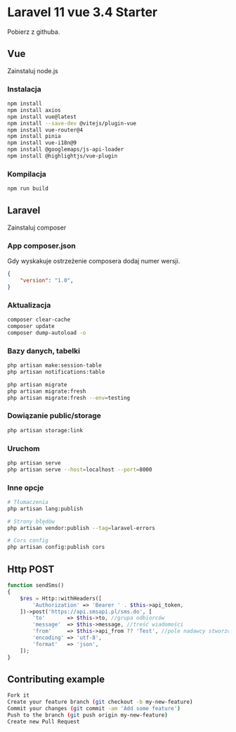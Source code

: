 # Laravel 11 vue 3.4 Starter

Pobierz z githuba.

## Vue

Zainstaluj node.js

### Instalacja

```sh
npm install
npm install axios
npm install vue@latest
npm install --save-dev @vitejs/plugin-vue
npm install vue-router@4
npm install pinia
npm install vue-i18n@9
npm install @googlemaps/js-api-loader
npm install @highlightjs/vue-plugin
```

### Kompilacja

```sh
npm run build
```

## Laravel

Zainstaluj composer

### App composer.json

Gdy wyskakuje ostrzeżenie composera dodaj numer wersji.

```json
{
    "version": "1.0",
}
```

### Aktualizacja

```sh
composer clear-cache
composer update
composer dump-autoload -o
```

### Bazy danych, tabelki

```sh
php artisan make:session-table
php artisan notifications:table

php artisan migrate
php artisan migrate:fresh
php artisan migrate:fresh --env=testing
```

### Dowiązanie public/storage

```sh
php artisan storage:link
```

### Uruchom

```sh
php artisan serve
php artisan serve --host=localhost --port=8000
```

### Inne opcje

```sh
# Tłumaczenia
php artisan lang:publish

# Strony błędów
php artisan vendor:publish --tag=laravel-errors

# Cors config
php artisan config:publish cors
```

## Http POST

```php
function sendSms()
{
    $res = Http::withHeaders([
        'Authorization' => 'Bearer ' . $this->api_token,
    ])->post('https://api.smsapi.pl/sms.do', [
        'to'       => $this->to, //grupa odbiorców
        'message'  => $this->message, //treść wiadomości
        'from'     => $this->api_from ?? 'Test', //pole nadawcy stworzone w https://ssl.smsapi.pl/sms_settings/sendernames
        'encoding' => 'utf-8',
        'format'   => 'json',
    ]);
}
```

## Contributing example

```sh
Fork it
Create your feature branch (git checkout -b my-new-feature)
Commit your changes (git commit -am 'Add some feature')
Push to the branch (git push origin my-new-feature)
Create new Pull Request
```
